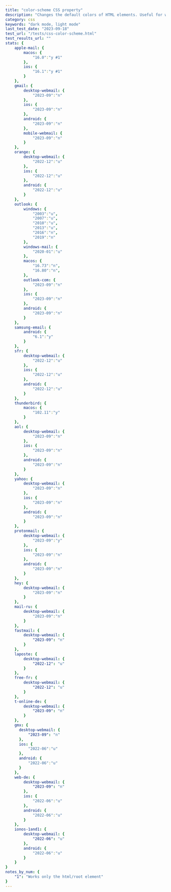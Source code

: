 ```yaml
---
title: "color-scheme CSS property"
description: "Changes the default colors of HTML elements. Useful for when you want an email to display only in a dark color scheme or only a light scheme, regardless of user settings"
category: css
keywords: "dark mode, light mode"
last_test_date: "2023-09-18"
test_url: "/tests/css-color-scheme.html"
test_results_url: ""
stats: {
    apple-mail: {
        macos: {
            "16.0":"y #1"
        },
        ios: {
            "16.1":"y #1"
        }
    },
    gmail: {
        desktop-webmail: {
            "2023-09":"n"
        },
        ios: {
            "2023-09":"n"
        },
        android: {
            "2023-09":"n"
        },
        mobile-webmail: {
            "2023-09":"n"
        }
    },
    orange: {
        desktop-webmail: {
            "2022-12":"u"
        },
        ios: {
            "2022-12":"u"
        },
        android: {
            "2022-12":"u"
        }
    },
    outlook: {
        windows: {
            "2003":"u",
            "2007":"u",
            "2010":"u",
            "2013":"u",
            "2016":"n",
            "2019":"n"
        },
        windows-mail: {
            "2020-01":"u"
        },
        macos: {
            "16.73":"n",
            "16.80":"n",
        },
        outlook-com: {
            "2023-09":"n"
        },
        ios: {
            "2023-09":"n"
        },
        android: {
            "2023-09":"n"
        }
    },
    samsung-email: {
        android: {
            "6.1":"y"
        }
    },
    sfr: {
        desktop-webmail: {
            "2022-12":"u"
        },
        ios: {
            "2022-12":"u"
        },
        android: {
            "2022-12":"u"
        }
    },
    thunderbird: {
        macos: {
            "102.11":"y"
        }
    },
    aol: {
        desktop-webmail: {
            "2023-09":"n"
        },
        ios: {
            "2023-09":"n"
        },
        android: {
            "2023-09":"n"
        }
    },
    yahoo: {
        desktop-webmail: {
            "2023-09":"n"
        },
        ios: {
            "2023-09":"n"
        },
        android: {
            "2023-09":"n"
        }
    },
    protonmail: {
        desktop-webmail: {
            "2023-09":"y"
        },
        ios: {
            "2023-09":"n"
        },
        android: {
            "2023-09":"n"
        }
    },
    hey: {
        desktop-webmail: {
            "2023-09":"n"
        }
    },
    mail-ru: {
        desktop-webmail: {
            "2023-09":"n"
        }
    },
    fastmail: {
        desktop-webmail: {
            "2023-09": "n"
        }
    },
    laposte: {
        desktop-webmail: {
            "2022-12": "u"
        }
    },
    free-fr: {
        desktop-webmail: {
            "2022-12": "u"
        }
    },
    t-online-de: {
        desktop-webmail: {
            "2023-09": "n"
        }
    },
    gmx: {
      desktop-webmail: {
          "2023-09": "n"
      },
      ios: {
          "2022-06":"u"
      },
      android: {
          "2022-06":"u"
      }
	},
	web-de: {
		desktop-webmail: {
			"2023-09": "n"
		},
		ios: {
			"2022-06":"u"
		},
		android: {
			"2022-06":"u"
		}
	},
	ionos-1and1: {
		desktop-webmail: {
			"2022-06": "u"
		},
		android: {
			"2022-06":"u"
		}
	}
}
notes_by_num: {
	"1": "Works only the html/root element"
}
---
```


